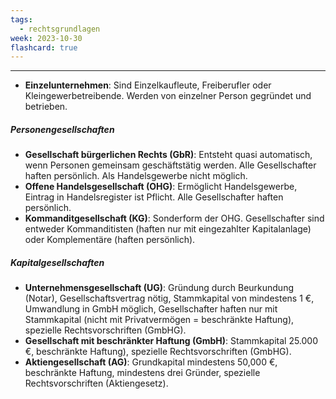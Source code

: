 ```yaml
---
tags:
  - rechtsgrundlagen
week: 2023-10-30
flashcard: true
---
```

***

- **Einzelunternehmen**: Sind Einzelkaufleute, Freiberufler oder Kleingewerbetreibende. Werden von einzelner Person gegründet und betrieben.

##### Personengesellschaften
- **Gesellschaft bürgerlichen Rechts (GbR)**: Entsteht quasi automatisch, wenn Personen gemeinsam geschäftstätig werden. Alle Gesellschafter haften persönlich. Als Handelsgewerbe nicht möglich.
- **Offene Handelsgesellschaft (OHG)**: Ermöglicht Handelsgewerbe, Eintrag in Handelsregister ist Pflicht. Alle Gesellschafter haften persönlich.
- **Kommanditgesellschaft (KG)**: Sonderform der OHG. Gesellschafter sind entweder Kommanditisten (haften nur mit eingezahlter Kapitalanlage) oder Komplementäre (haften persönlich).

##### Kapitalgesellschaften
- **Unternehmensgesellschaft (UG)**: Gründung durch Beurkundung (Notar), Gesellschaftsvertrag nötig, Stammkapital von mindestens 1 €, Umwandlung in GmbH möglich, Gesellschafter haften nur mit Stammkapital (nicht mit Privatvermögen = beschränkte Haftung), spezielle Rechtsvorschriften (GmbHG).
- **Gesellschaft mit beschränkter Haftung (GmbH)**: Stammkapital 25.000 €, beschränkte Haftung), spezielle Rechtsvorschriften (GmbHG).
- **Aktiengesellschaft (AG)**: Grundkapital mindestens 50,000 €, beschränkte Haftung, mindestens drei Gründer, spezielle Rechtsvorschriften (Aktiengesetz).

